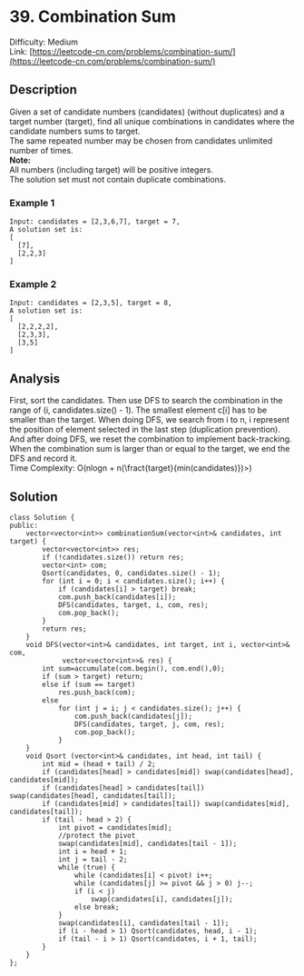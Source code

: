 # 39. Combination Sum
Difficulty: Medium  
Link: [https://leetcode-cn.com/problems/combination-sum/](https://leetcode-cn.com/problems/combination-sum/)
## Description
Given a set of candidate numbers (candidates) (without duplicates) and a target number (target), find all unique combinations in candidates where the candidate numbers sums to target.  
The same repeated number may be chosen from candidates unlimited number of times.  
**Note:**  
All numbers (including target) will be positive integers.  
The solution set must not contain duplicate combinations.  
### Example 1
``` 
Input: candidates = [2,3,6,7], target = 7,
A solution set is:
[
  [7],
  [2,2,3]
]
```
### Example 2
```
Input: candidates = [2,3,5], target = 8,
A solution set is:
[
  [2,2,2,2],
  [2,3,3],
  [3,5]
]
```
## Analysis
First, sort the candidates. Then use DFS to search the combination in the range of (i, candidates.size() - 1). The smallest element c[i] has to be smaller than the target. When doing DFS, we search from i to n, i represent the position of element selected in the last step (duplication prevention). And after doing DFS, we reset the combination to implement back-tracking. When the combination sum is larger than or equal to the target, we end the DFS and record it.   
Time Complexity: O(nlogn + n<sop>(\fract{target}{min(candidates)})</sop>>)  

## Solution
```
class Solution {
public:
    vector<vector<int>> combinationSum(vector<int>& candidates, int target) {
        vector<vector<int>> res;
        if (!candidates.size()) return res;
        vector<int> com;
        Qsort(candidates, 0, candidates.size() - 1);
        for (int i = 0; i < candidates.size(); i++) {
            if (candidates[i] > target) break;
            com.push_back(candidates[i]);
            DFS(candidates, target, i, com, res);
            com.pop_back();
        }
        return res;
    }
    void DFS(vector<int>& candidates, int target, int i, vector<int>& com, 
             vector<vector<int>>& res) {
        int sum=accumulate(com.begin(), com.end(),0);
        if (sum > target) return;
        else if (sum == target) 
            res.push_back(com);
        else 
            for (int j = i; j < candidates.size(); j++) {
                com.push_back(candidates[j]);
                DFS(candidates, target, j, com, res);
                com.pop_back();
            }
    }
    void Qsort (vector<int>& candidates, int head, int tail) {
        int mid = (head + tail) / 2;
        if (candidates[head] > candidates[mid]) swap(candidates[head], candidates[mid]);
        if (candidates[head] > candidates[tail]) swap(candidates[head], candidates[tail]);
        if (candidates[mid] > candidates[tail]) swap(candidates[mid], candidates[tail]);
        if (tail - head > 2) {
            int pivot = candidates[mid];
            //protect the pivot
            swap(candidates[mid], candidates[tail - 1]);
            int i = head + 1;
            int j = tail - 2;
            while (true) {
                while (candidates[i] < pivot) i++;
                while (candidates[j] >= pivot && j > 0) j--;
                if (i < j)
                    swap(candidates[i], candidates[j]);
                else break;
            }
            swap(candidates[i], candidates[tail - 1]);
            if (i - head > 1) Qsort(candidates, head, i - 1);
            if (tail - i > 1) Qsort(candidates, i + 1, tail);
        }
    }
};
```
